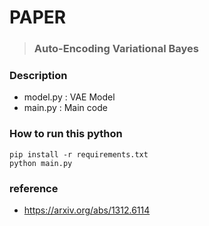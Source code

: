 # PAPER
> ### Auto-Encoding Variational Bayes

### Description

* model.py : VAE Model
* main.py : Main code

### How to run this python 
```
pip install -r requirements.txt
python main.py
```

### reference
* https://arxiv.org/abs/1312.6114 
